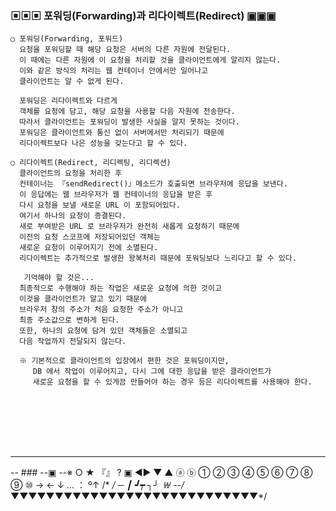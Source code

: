 ### ▣▣▣ 포워딩(Forwarding)과 리다이렉트(Redirect) ▣▣▣
```
○ 포워딩(Forwarding, 포워드)
  요청을 포워딩할 때 해당 요청은 서버의 다른 자원에 전달된다.
  이 때에는 다른 자원에 이 요청을 처리할 것을 클라이언트에게 알리지 않는다.
  이와 같은 방식의 처리는 웹 컨테이너 안에서만 일어나고
  클라이언트는 알 수 없게 된다.

  포워딩은 리다이렉트와 다르게
  객체를 요청에 담고, 해당 요청을 사용할 다음 자원에 전송한다.
  따라서 클라이언트는 포워딩이 발생한 사실을 알지 못하는 것이다.
  포워딩은 클라이언트와 통신 없이 서버에서만 처리되기 때문에
  리다이렉트보다 나은 성능을 갖는다고 할 수 있다.

○ 리다이렉트(Redirect, 리디렉팅, 리디렉션)
  클라이언트의 요청을 처리한 후
  컨테이너는 『sendRedirect()』메소드가 호출되면 브라우저에 응답을 보낸다.
  이 응답에는 웹 브라우저가 웹 컨테이너의 응답을 받은 후
  다시 요청을 보낼 새로운 URL 이 포함되어있다.
  여기서 하나의 요청이 종결된다.
  새로 부여받은 URL 로 브라우저가 완전히 새롭게 요청하기 때문에
  이전의 요청 스코프에 저장되어있던 객체는
  새로운 요청이 이루어지기 전에 소멸된다.
  리다이렉트는 추가적으로 발생한 왕복처리 때문에 포워딩보다 느리다고 할 수 있다.

   기억해야 할 것은...
  최종적으로 수행해야 하는 작업은 새로운 요청에 의한 것이고
  이것을 클라이언트가 알고 있기 때문에
  브라우저 창의 주소가 처음 요청한 주소가 아니고
  최종 주소값으로 변하게 된다.
  또한, 하나의 요청에 담겨 있던 객체들은 소멸되고
  다음 작업까지 전달되지 않는다.
  
  ※ 기본적으로 클라이언트의 입장에서 편한 것은 포워딩이지만,
     DB 에서 작업이 이루어지고, 다시 그에 대한 응답을 받은 클라이언트가
     새로운 요청을 할 수 있게끔 만들어야 하는 경우 등은 리다이렉트를 사용해야 한다.
  
  
  
  




```


---
-- ### --▣ --※ ○ ★ 『』 ? ▣ ◀▶ ▼ ▲ ⓐ ⓑ ① ② ③ ④ ⑤ ⑥ ⑦ ⑧ ⑨ ⑩  →   ←  ↓  …  ： º↑ /* */  ─ ┃ ┛┯ ┐┘ ￦
--/*▼▼▼▼▼▼▼▼▼▼▼▼▼▼▼▼▼▼▼▼▼▼▼▼▼▼▼▼*/